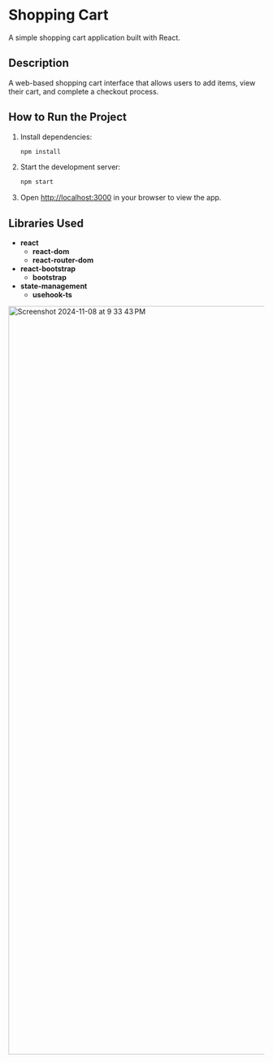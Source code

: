 # Shopping Cart

A simple shopping cart application built with React.

## Description

A web-based shopping cart interface that allows users to add items, view their cart, and complete a checkout process.

## How to Run the Project

1. Install dependencies:
   ```bash
   npm install
   ```
2. Start the development server:
   ```bash
   npm start
   ```
3. Open [http://localhost:3000](http://localhost:3000) in your browser to view the app.

## Libraries Used

- **react**
  - **react-dom**
  - **react-router-dom**
- **react-bootstrap**
  - **bootstrap**
- **state-management**
  - **usehook-ts**

<img width="1470" alt="Screenshot 2024-11-08 at 9 33 43 PM" src="https://github.com/user-attachments/assets/db82d4ca-5a0e-4c3b-a92c-8f1dde3123db">
